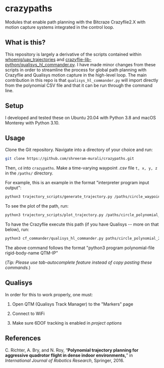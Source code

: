 # crazypaths

Modules that enable path planning with the Bitcraze Crazyflie2.X with motion capture systems integrated in the control loop.

## What is this?

This repository is largely a derivative of the scripts contained within [whoenig/uav_trajectories](https://github.com/whoenig/uav_trajectories) and [crazyflie-lib-python/qualisys_hl_commander.py](https://github.com/bitcraze/crazyflie-lib-python/blob/master/examples/qualisys/qualisys_hl_commander.py). I have made minor changes from these scripts in order to streamline the process for global path planning with Crazyflie and Qualisys motion capture in the high-level loop. The main contribution in this repo is that `qualisys_hl_commander.py` will import directly from the polynomial CSV file and that it can be run through the command line. 

## Setup

I developed and tested these on Ubuntu 20.04 with Python 3.8 and macOS Monterey with Python 3.10. 

## Usage

Clone the Git repository. Navigate into a directory of your choice and run:

```bash
git clone https://github.com/shreeram-murali/crazypaths.git
```

Then, `cd` into `crazypaths`. Make a time-varying waypoint .csv file `t, x, y, z` in the `/paths/` directory. 

For example, this is an example in the format "interpreter program input output":

```bash
python3 trajectory_scripts/generate_trajectory.py /paths/circle_waypoints.csv paths/circle_polynomial_2.csv
```

To see the plot of the path, run:

```bash
python3 trajectory_scripts/plot_trajectory.py /paths/circle_polynomial_2.csv
```

To have the Crazyflie execute this path (if you have Qualisys -- more on that below), run:

```bash
python3 cf_commander/qualisys_hl_commander.py paths/circle_polynomial_2.csv cf1 192.168.0.106
```

The above command follows the format "python3 program polynomial-file rigid-body-name QTM-IP"

(*Tip: Please use tab-autocomplete feature instead of copy pasting these commands.*)

## Qualisys

In order for this to work properly, one must:

1. Open QTM (Qualisys Track Manager) to the "Markers" page

2. Connect to WiFi 

3. Make sure 6DOF tracking is enabled in *project options*

## References

C. Richter, A. Bry, and N. Roy, “**Polynomial trajectory planning for aggressive quadrotor flight in dense indoor environments,**” in *International Journal of Robotics Research*, Springer, 2016.
